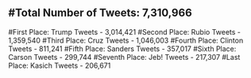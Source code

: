 #Total Number of Tweets: 7,310,966 
---
#First Place: Trump Tweets - 3,014,421
#Second Place: Rubio Tweets - 1,359,540
#Third Place: Cruz Tweets - 1,046,003
#Fourth Place: Clinton Tweets - 811,241
#Fifth Place: Sanders Tweets - 357,017
#Sixth Place: Carson Tweets - 299,744
#Seventh Place: Jeb! Tweets - 217,307
#Last Place: Kasich Tweets - 206,671
